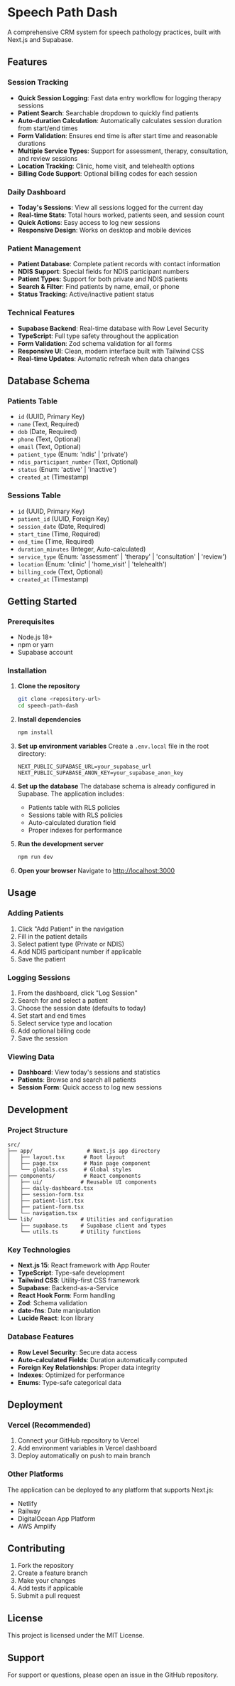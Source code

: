 # Speech Path Dash

A comprehensive CRM system for speech pathology practices, built with Next.js and Supabase.

## Features

### Session Tracking
- **Quick Session Logging**: Fast data entry workflow for logging therapy sessions
- **Patient Search**: Searchable dropdown to quickly find patients
- **Auto-duration Calculation**: Automatically calculates session duration from start/end times
- **Form Validation**: Ensures end time is after start time and reasonable durations
- **Multiple Service Types**: Support for assessment, therapy, consultation, and review sessions
- **Location Tracking**: Clinic, home visit, and telehealth options
- **Billing Code Support**: Optional billing codes for each session

### Daily Dashboard
- **Today's Sessions**: View all sessions logged for the current day
- **Real-time Stats**: Total hours worked, patients seen, and session count
- **Quick Actions**: Easy access to log new sessions
- **Responsive Design**: Works on desktop and mobile devices

### Patient Management
- **Patient Database**: Complete patient records with contact information
- **NDIS Support**: Special fields for NDIS participant numbers
- **Patient Types**: Support for both private and NDIS patients
- **Search & Filter**: Find patients by name, email, or phone
- **Status Tracking**: Active/inactive patient status

### Technical Features
- **Supabase Backend**: Real-time database with Row Level Security
- **TypeScript**: Full type safety throughout the application
- **Form Validation**: Zod schema validation for all forms
- **Responsive UI**: Clean, modern interface built with Tailwind CSS
- **Real-time Updates**: Automatic refresh when data changes

## Database Schema

### Patients Table
- `id` (UUID, Primary Key)
- `name` (Text, Required)
- `dob` (Date, Required)
- `phone` (Text, Optional)
- `email` (Text, Optional)
- `patient_type` (Enum: 'ndis' | 'private')
- `ndis_participant_number` (Text, Optional)
- `status` (Enum: 'active' | 'inactive')
- `created_at` (Timestamp)

### Sessions Table
- `id` (UUID, Primary Key)
- `patient_id` (UUID, Foreign Key)
- `session_date` (Date, Required)
- `start_time` (Time, Required)
- `end_time` (Time, Required)
- `duration_minutes` (Integer, Auto-calculated)
- `service_type` (Enum: 'assessment' | 'therapy' | 'consultation' | 'review')
- `location` (Enum: 'clinic' | 'home_visit' | 'telehealth')
- `billing_code` (Text, Optional)
- `created_at` (Timestamp)

## Getting Started

### Prerequisites
- Node.js 18+ 
- npm or yarn
- Supabase account

### Installation

1. **Clone the repository**
   ```bash
   git clone <repository-url>
   cd speech-path-dash
   ```

2. **Install dependencies**
   ```bash
   npm install
   ```

3. **Set up environment variables**
   Create a `.env.local` file in the root directory:
   ```env
   NEXT_PUBLIC_SUPABASE_URL=your_supabase_url
   NEXT_PUBLIC_SUPABASE_ANON_KEY=your_supabase_anon_key
   ```

4. **Set up the database**
   The database schema is already configured in Supabase. The application includes:
   - Patients table with RLS policies
   - Sessions table with RLS policies
   - Auto-calculated duration field
   - Proper indexes for performance

5. **Run the development server**
   ```bash
   npm run dev
   ```

6. **Open your browser**
   Navigate to [http://localhost:3000](http://localhost:3000)

## Usage

### Adding Patients
1. Click "Add Patient" in the navigation
2. Fill in the patient details
3. Select patient type (Private or NDIS)
4. Add NDIS participant number if applicable
5. Save the patient

### Logging Sessions
1. From the dashboard, click "Log Session"
2. Search for and select a patient
3. Choose the session date (defaults to today)
4. Set start and end times
5. Select service type and location
6. Add optional billing code
7. Save the session

### Viewing Data
- **Dashboard**: View today's sessions and statistics
- **Patients**: Browse and search all patients
- **Session Form**: Quick access to log new sessions

## Development

### Project Structure
```
src/
├── app/                 # Next.js app directory
│   ├── layout.tsx      # Root layout
│   ├── page.tsx        # Main page component
│   └── globals.css     # Global styles
├── components/         # React components
│   ├── ui/            # Reusable UI components
│   ├── daily-dashboard.tsx
│   ├── session-form.tsx
│   ├── patient-list.tsx
│   ├── patient-form.tsx
│   └── navigation.tsx
└── lib/               # Utilities and configuration
    ├── supabase.ts    # Supabase client and types
    └── utils.ts       # Utility functions
```

### Key Technologies
- **Next.js 15**: React framework with App Router
- **TypeScript**: Type-safe development
- **Tailwind CSS**: Utility-first CSS framework
- **Supabase**: Backend-as-a-Service
- **React Hook Form**: Form handling
- **Zod**: Schema validation
- **date-fns**: Date manipulation
- **Lucide React**: Icon library

### Database Features
- **Row Level Security**: Secure data access
- **Auto-calculated Fields**: Duration automatically computed
- **Foreign Key Relationships**: Proper data integrity
- **Indexes**: Optimized for performance
- **Enums**: Type-safe categorical data

## Deployment

### Vercel (Recommended)
1. Connect your GitHub repository to Vercel
2. Add environment variables in Vercel dashboard
3. Deploy automatically on push to main branch

### Other Platforms
The application can be deployed to any platform that supports Next.js:
- Netlify
- Railway
- DigitalOcean App Platform
- AWS Amplify

## Contributing

1. Fork the repository
2. Create a feature branch
3. Make your changes
4. Add tests if applicable
5. Submit a pull request

## License

This project is licensed under the MIT License.

## Support

For support or questions, please open an issue in the GitHub repository.
